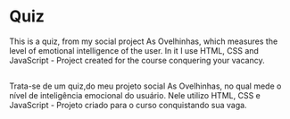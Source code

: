 # Quiz
This is a quiz, from my social project As Ovelhinhas, which measures the level of emotional intelligence of the user.
In it I use HTML, CSS and JavaScript - Project created for the course conquering your vacancy.

##
Trata-se de um quiz,do meu projeto social As Ovelhinhas, no qual mede o nível de inteligência emocional do usuário.
Nele utilizo HTML, CSS e JavaScript - Projeto criado para o curso conquistando sua vaga.  

